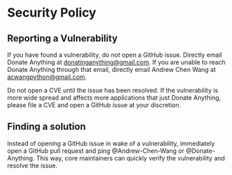 # Security Policy

## Reporting a Vulnerability

If you have found a vulnerability, do not open a GitHub issue.
Directly email Donate Anything at donatinganything@gmail.com.
If you are unable to reach Donate Anything through that email,
directly email Andrew Chen Wang at acwangpython@gmail.com.

Do not open a CVE until the issue has been resolved. If the
vulnerability is more wide spread and affects more applications
that just Donate Anything, please file a CVE and open a GitHub
issue at your discretion.

## Finding a solution

Instead of opening a GitHub issue in wake of a vulnerability,
immediately open a GitHub pull request and ping @Andrew-Chen-Wang
or @Donate-Anything. This way, core maintainers can quickly verify
the vulnerability and resolve the issue.
